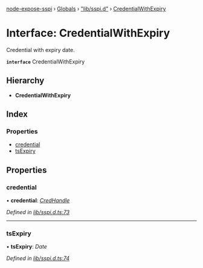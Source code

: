 [node-expose-sspi](../README.md) › [Globals](../globals.md) › ["lib/sspi.d"](../modules/_lib_sspi_d_.md) › [CredentialWithExpiry](_lib_sspi_d_.credentialwithexpiry.md)

# Interface: CredentialWithExpiry

Credential with expiry date.

**`interface`** CredentialWithExpiry

## Hierarchy

* **CredentialWithExpiry**

## Index

### Properties

* [credential](_lib_sspi_d_.credentialwithexpiry.md#credential)
* [tsExpiry](_lib_sspi_d_.credentialwithexpiry.md#tsexpiry)

## Properties

###  credential

• **credential**: *[CredHandle](_lib_sspi_d_.credhandle.md)*

*Defined in [lib/sspi.d.ts:73](https://github.com/jlguenego/node-expose-sspi/blob/8286242/lib/sspi.d.ts#L73)*

___

###  tsExpiry

• **tsExpiry**: *Date*

*Defined in [lib/sspi.d.ts:74](https://github.com/jlguenego/node-expose-sspi/blob/8286242/lib/sspi.d.ts#L74)*
